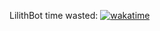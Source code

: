 LilithBot time wasted: <a href="https://wakatime.com/badge/user/6f9d9357-04e8-43a9-b82b-79a15ee09746/project/d7a292dc-f0aa-4c72-8f19-300f1ab3ed87"><img src="https://wakatime.com/badge/user/6f9d9357-04e8-43a9-b82b-79a15ee09746/project/d7a292dc-f0aa-4c72-8f19-300f1ab3ed87.svg" alt="wakatime"></a>
